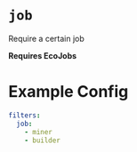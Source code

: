 # `job`

Require a certain job

**Requires EcoJobs**

# Example Config
```yaml
filters:
  job:
    - miner
    - builder
```
